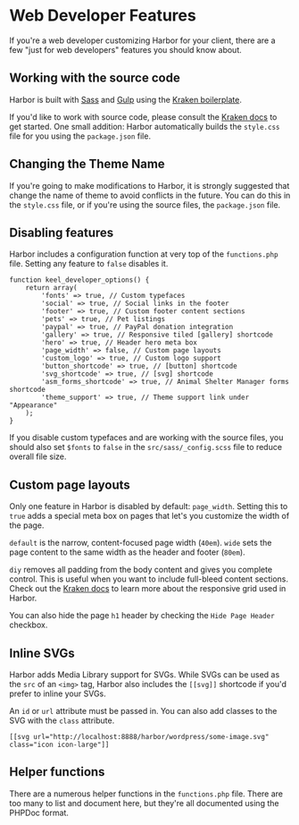 # Web Developer Features

If you're a web developer customizing Harbor for your client, there are a few "just for web developers" features you should know about.

## Working with the source code

Harbor is built with [Sass](http://sass-lang.com/) and [Gulp](http://gulpjs.com/) using the [Kraken boilerplate](http://cferdinandi.github.io/kraken/).

If you'd like to work with source code, please consult the [Kraken docs](http://cferdinandi.github.io/kraken/) to get started. One small addition: Harbor automatically builds the `style.css` file for you using the `package.json` file.

## Changing the Theme Name

If you're going to make modifications to Harbor, it is strongly suggested that change the name of theme to avoid conflicts in the future. You can do this in the `style.css` file, or if you're using the source files, the `package.json` file.

## Disabling features

Harbor includes a configuration function at very top of the `functions.php` file. Setting any feature to `false` disables it.

```lang-php
function keel_developer_options() {
	return array(
		'fonts' => true, // Custom typefaces
		'social' => true, // Social links in the footer
		'footer' => true, // Custom footer content sections
		'pets' => true, // Pet listings
		'paypal' => true, // PayPal donation integration
		'gallery' => true, // Responsive tiled [gallery] shortcode
		'hero' => true, // Header hero meta box
		'page_width' => false, // Custom page layouts
		'custom_logo' => true, // Custom logo support
		'button_shortcode' => true, // [button] shortcode
		'svg_shortcode' => true, // [svg] shortcode
		'asm_forms_shortcode' => true, // Animal Shelter Manager forms shortcode
		'theme_support' => true, // Theme support link under "Appearance"
	);
}
```

If you disable custom typefaces and are working with the source files, you should also set `$fonts` to `false` in the `src/sass/_config.scss` file to reduce overall file size.

## Custom page layouts

Only one feature in Harbor is disabled by default: `page_width`. Setting this to `true` adds a special meta box on pages that let's you customize the width of the page.

`default` is the narrow, content-focused page width (`40em`). `wide` sets the page content to the same width as the header and footer (`80em`).

`diy` removes all padding from the body content and gives you complete control. This is useful when you want to include full-bleed content sections. Check out the [Kraken docs](http://cferdinandi.github.io/kraken/) to learn more about the responsive grid used in Harbor.

You can also hide the page `h1` header by checking the `Hide Page Header` checkbox.

## Inline SVGs

Harbor adds Media Library support for SVGs. While SVGs can be used as the `src` of an `<img>` tag, Harbor also includes the `[[svg]]` shortcode if you'd prefer to inline your SVGs.

An `id` or `url` attribute must be passed in. You can also add classes to the SVG with the `class` attribute.

```lang-php
[[svg url="http://localhost:8888/harbor/wordpress/some-image.svg" class="icon icon-large"]]
```

## Helper functions

There are a numerous helper functions in the `functions.php` file. There are too many to list and document here, but they're all documented using the PHPDoc format.